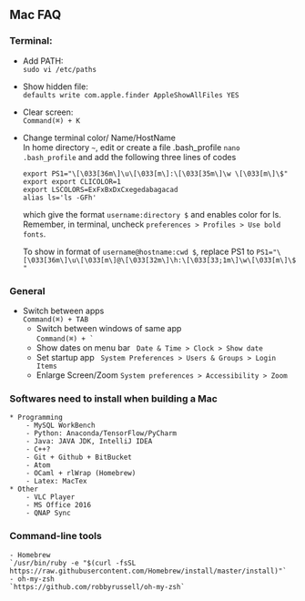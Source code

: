 ## Mac FAQ


### Terminal:  
* Add PATH:     
	`sudo vi /etc/paths`

* Show hidden file:   
	`defaults write com.apple.finder AppleShowAllFiles YES`

* Clear screen:  
	`Command(⌘) + K`

* Change terminal color/ Name/HostName  
	In home directory `~`, edit or create a file .bash_profile `nano .bash_profile` and add the following three lines of codes
	```
	export PS1="\[\033[36m\]\u\[\033[m\]:\[\033[35m\]\w \[\033[m\]\$"
	export export CLICOLOR=1
	export LSCOLORS=ExFxBxDxCxegedabagacad
	alias ls='ls -GFh'
	```
	which give the format `username:directory $` and enables color for ls.
	Remember, in terminal, uncheck `preferences > Profiles > Use bold fonts`.
	
	To show in format of `username@hostname:cwd $`, replace PS1 to `PS1="\[\033[36m\]\u\[\033[m\]@\[\033[32m\]\h:\[\033[33;1m\]\w\[\033[m\]\$ "`

### General
  * Switch between apps  
		`Command(⌘) + TAB`
	* Switch between windows of same app  
		``Command(⌘) + ` ``
	* Show dates on menu bar
		` Date & Time > Clock > Show date`
	* Set startup app
		` System Preferences > Users & Groups > Login Items`
	* Enlarge Screen/Zoom
		` System preferences > Accessibility > Zoom `

### Softwares need to install when building a Mac   

	* Programming
		- MySQL WorkBench
		- Python: Anaconda/TensorFlow/PyCharm
		- Java: JAVA JDK, IntelliJ IDEA
		- C++?
		- Git + Github + BitBucket
		- Atom
		- OCaml + rlWrap (Homebrew)
		- Latex: MacTex
	* Other
		- VLC Player
		- MS Office 2016
		- QNAP Sync

		
### Command-line tools
	- Homebrew
	`/usr/bin/ruby -e "$(curl -fsSL https://raw.githubusercontent.com/Homebrew/install/master/install)"`
	- oh-my-zsh
	`https://github.com/robbyrussell/oh-my-zsh`
